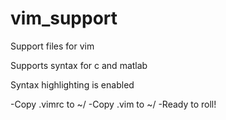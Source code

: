 vim_support
===========

Support files for vim

Supports syntax for c and matlab

Syntax highlighting is enabled

-Copy .vimrc to ~/
-Copy .vim to ~/
-Ready to roll!
